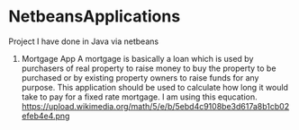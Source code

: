 NetbeansApplications
====================

Project I have done in Java via netbeans 
1. Mortgage App
A mortgage is basically a loan which is used by purchasers of real property to raise money to buy the property to be purchased or by existing property owners to raise funds for any purpose. This application should be used to calculate how long it would take to pay for a fixed rate mortgage.  I am using this equcation. https://upload.wikimedia.org/math/5/e/b/5ebd4c9108be3d617a8b1cb02efeb4e4.png
